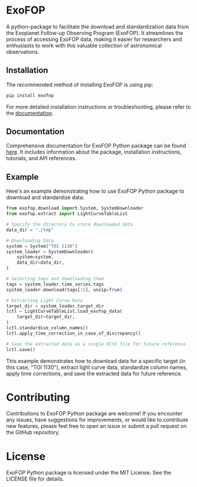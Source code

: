 # ExoFOP

A python-package to facilitate the download and standardization data from the Exoplanet Follow-up Observing Program (ExoFOP).
It streamlines the process of accessing ExoFOP data, making it easier for researchers and enthusiasts to work with this valuable collection of astronomical observations.

## Installation

The recommended method of installing ExoFOP is using pip:
```bash
pip install exofop
```
For more detailed installation instructions or troubleshooting, please refer to the [documentation](https://dgegen.github.io/exofop/).

## Documentation

Comprehensive documentation for ExoFOP Python package can be found [here](https://dgegen.github.io/exofop/).
It includes information about the package, installation instructions, tutorials, and API references.

## Example
Here's an example demonstrating how to use ExoFOP Python package to download and standardize data:
```python
from exofop.download import System, SystemDownloader
from exofop.extract import LightCurveTableList

# Specify the directory to store downloaded data
data_dir = "./tmp"

# Downloading Data
system = System("TOI 1130")
system_loader = SystemDownloader(
    system=system,
    data_dir=data_dir,
)

# Selecting tags and downloading them
tags = system_loader.time_series.tags
system_loader.download(tags[:5], unzip=True)

# Extracting Light Curve Data
target_dir = system_loader.target_dir
lctl = LightCurveTableList.load_exofop_data(
    target_dir=target_dir,
)
lctl.standardise_column_names()
lctl.apply_time_correction_in_case_of_discrepancy()

# Save the extracted data as a single ECSV file for future reference
lctl.save()
```
This example demonstrates how to download data for a specific target (in this case, "TOI 1130"),
extract light curve data, standardize column names, apply time corrections,
and save the extracted data for future reference.

# Contributing
Contributions to ExoFOP Python package are welcome! If you encounter any issues, have suggestions for improvements, or would like to contribute new features, please feel free to open an issue or submit a pull request on the GitHub repository.

# License
ExoFOP Python package is licensed under the MIT License. See the LICENSE file for details.
